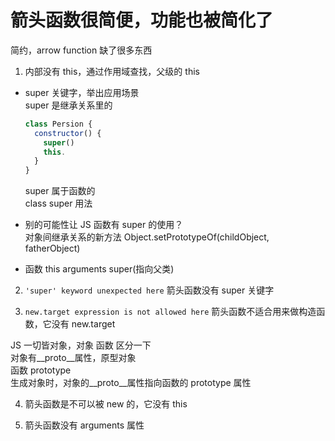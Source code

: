 # 箭头函数很简便，功能也被简化了  
简约，arrow function 缺了很多东西  

1. 内部没有 this，通过作用域查找，父级的 this  

- super 关键字，举出应用场景  
  super 是继承关系里的  
  ```js
  class Persion {
    constructor() {
      super()
      this.
    }
  }
  ```
  super 属于函数的  
  class super 用法  

- 别的可能性让 JS 函数有 super 的使用？  
  对象间继承关系的新方法 Object.setPrototypeOf(childObject, fatherObject)  

- 函数 this arguments super(指向父类)  

2. `'super' keyword unexpected here` 箭头函数没有 super 关键字  

3. `new.target expression is not allowed here` 箭头函数不适合用来做构造函数，它没有 new.target  

JS 一切皆对象，对象 函数 区分一下  
对象有__proto__属性，原型对象  
函数 prototype  
生成对象时，对象的__proto__属性指向函数的 prototype 属性  

4. 箭头函数是不可以被 new 的，它没有 this  

5. 箭头函数没有 arguments 属性  
